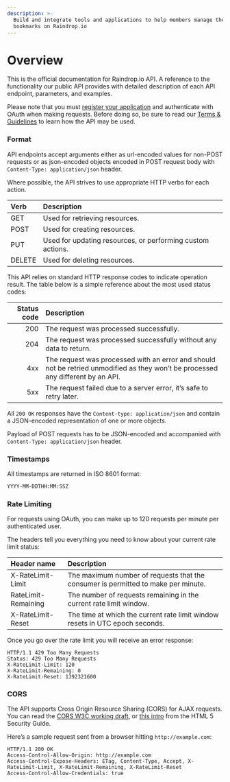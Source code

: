 ```yaml
---
description: >-
  Build and integrate tools and applications to help members manage they
  bookmarks on Raindrop.io
---
```


# Overview

This is the official documentation for Raindrop.io API. A reference to the functionality our public API provides with detailed description of each API endpoint, parameters, and examples.

Please note that you must [register your application](https://app.raindrop.io/#/settings/apps/dev) and authenticate with OAuth when making requests. Before doing so, be sure to read our [Terms & Guidelines](terms-and-guidelines.md) to learn how the API may be used.

### Format

API endpoints accept arguments either as url-encoded values for non-POST requests or as json-encoded objects encoded in POST request body with `Content-Type: application/json` header.

Where possible, the API strives to use appropriate HTTP verbs for each action.

| Verb | Description |
| :--- | :--- |
| GET | Used for retrieving resources. |
| POST | Used for creating resources. |
| PUT | Used for updating resources, or performing custom actions. |
| DELETE | Used for deleting resources. |

This API relies on standard HTTP response codes to indicate operation result. The table below is a simple reference about the most used status codes:

| Status code | Description |
| ---: | :--- |
| 200 | The request was processed successfully. |
| 204 | The request was processed successfully without any data to return. |
| 4xx | The request was processed with an error and should not be retried unmodified as they won’t be processed any different by an API. |
| 5xx | The request failed due to a server error, it’s safe to retry later. |

All `200 OK` responses have the `Content-type: application/json` and contain a JSON-encoded representation of one or more objects.

Payload of POST requests has to be JSON-encoded and accompanied with `Content-Type: application/json` header.

### Timestamps <a id="timestamps"></a>

All timestamps are returned in ISO 8601 format:

```bash
YYYY-MM-DDTHH:MM:SSZ
```

### Rate Limiting <a id="rate-limiting"></a>

For requests using OAuth, you can make up to 120 requests per minute per authenticated user.

The headers tell you everything you need to know about your current rate limit status:

| Header name | Description |
| :--- | :--- |
| X-RateLimit-Limit | The maximum number of requests that the consumer is permitted to make per minute. |
| RateLimit-Remaining | The number of requests remaining in the current rate limit window. |
| X-RateLimit-Reset | The time at which the current rate limit window resets in UTC epoch seconds. |

Once you go over the rate limit you will receive an error response:

```http
HTTP/1.1 429 Too Many Requests
Status: 429 Too Many Requests
X-RateLimit-Limit: 120
X-RateLimit-Remaining: 0
X-RateLimit-Reset: 1392321600 
```

### CORS <a id="cross-origin-resource-sharing"></a>

The API supports Cross Origin Resource Sharing \(CORS\) for AJAX requests. You can read the [CORS W3C working draft](http://www.w3.org/TR/cors), or [this intro](http://code.google.com/p/html5security/wiki/CrossOriginRequestSecurity) from the HTML 5 Security Guide.

Here’s a sample request sent from a browser hitting `http://example.com`:

```http
HTTP/1.1 200 OK
Access-Control-Allow-Origin: http://example.com
Access-Control-Expose-Headers: ETag, Content-Type, Accept, X-RateLimit-Limit, X-RateLimit-Remaining, X-RateLimit-Reset
Access-Control-Allow-Credentials: true
```

